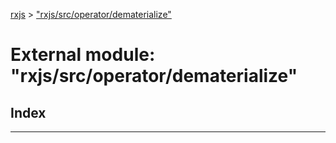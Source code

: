 [rxjs](../README.md) > ["rxjs/src/operator/dematerialize"](../modules/_rxjs_src_operator_dematerialize_.md)

# External module: "rxjs/src/operator/dematerialize"

## Index

---

